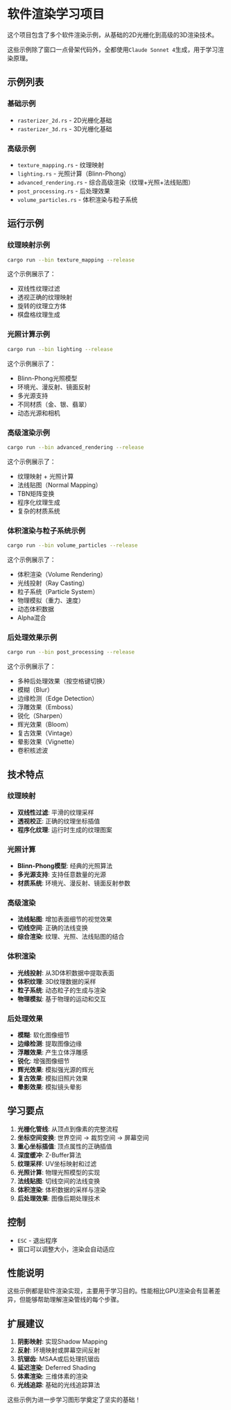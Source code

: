 # 软件渲染学习项目

这个项目包含了多个软件渲染示例，从基础的2D光栅化到高级的3D渲染技术。

这些示例除了窗口一点骨架代码外，全都使用`Claude Sonnet 4`生成，用于学习渲染原理。

## 示例列表

### 基础示例

- `rasterizer_2d.rs` - 2D光栅化基础
- `rasterizer_3d.rs` - 3D光栅化基础

### 高级示例

- `texture_mapping.rs` - 纹理映射
- `lighting.rs` - 光照计算（Blinn-Phong）
- `advanced_rendering.rs` - 综合高级渲染（纹理+光照+法线贴图）
- `post_processing.rs` - 后处理效果
- `volume_particles.rs` - 体积渲染与粒子系统

## 运行示例

### 纹理映射示例

```bash
cargo run --bin texture_mapping --release
```

这个示例展示了：

- 双线性纹理过滤
- 透视正确的纹理映射
- 旋转的纹理立方体
- 棋盘格纹理生成

### 光照计算示例

```bash
cargo run --bin lighting --release
```

这个示例展示了：

- Blinn-Phong光照模型
- 环境光、漫反射、镜面反射
- 多光源支持
- 不同材质（金、银、翡翠）
- 动态光源和相机

### 高级渲染示例

```bash
cargo run --bin advanced_rendering --release
```

这个示例展示了：

- 纹理映射 + 光照计算
- 法线贴图（Normal Mapping）
- TBN矩阵变换
- 程序化纹理生成
- 复杂的材质系统

### 体积渲染与粒子系统示例

```bash
cargo run --bin volume_particles --release
```

这个示例展示了：

- 体积渲染（Volume Rendering）
- 光线投射（Ray Casting）
- 粒子系统（Particle System）
- 物理模拟（重力、速度）
- 动态体积数据
- Alpha混合

### 后处理效果示例

```bash
cargo run --bin post_processing --release
```

这个示例展示了：

- 多种后处理效果（按空格键切换）
- 模糊（Blur）
- 边缘检测（Edge Detection）
- 浮雕效果（Emboss）
- 锐化（Sharpen）
- 辉光效果（Bloom）
- 复古效果（Vintage）
- 晕影效果（Vignette）
- 卷积核滤波

## 技术特点

### 纹理映射

- **双线性过滤**: 平滑的纹理采样
- **透视校正**: 正确的纹理坐标插值
- **程序化纹理**: 运行时生成的纹理图案

### 光照计算

- **Blinn-Phong模型**: 经典的光照算法
- **多光源支持**: 支持任意数量的光源
- **材质系统**: 环境光、漫反射、镜面反射参数

### 高级渲染

- **法线贴图**: 增加表面细节的视觉效果
- **切线空间**: 正确的法线变换
- **综合渲染**: 纹理、光照、法线贴图的结合

### 体积渲染

- **光线投射**: 从3D体积数据中提取表面
- **体积纹理**: 3D纹理数据的采样
- **粒子系统**: 动态粒子的生成与渲染
- **物理模拟**: 基于物理的运动和交互

### 后处理效果

- **模糊**: 软化图像细节
- **边缘检测**: 提取图像边缘
- **浮雕效果**: 产生立体浮雕感
- **锐化**: 增强图像细节
- **辉光效果**: 模拟强光源的辉光
- **复古效果**: 模拟旧照片效果
- **晕影效果**: 模拟镜头晕影

## 学习要点

1. **光栅化管线**: 从顶点到像素的完整流程
2. **坐标空间变换**: 世界空间 → 裁剪空间 → 屏幕空间
3. **重心坐标插值**: 顶点属性的正确插值
4. **深度缓冲**: Z-Buffer算法
5. **纹理采样**: UV坐标映射和过滤
6. **光照计算**: 物理光照模型的实现
7. **法线贴图**: 切线空间的法线变换
8. **体积渲染**: 体积数据的采样与渲染
9. **后处理效果**: 图像后期处理技术

## 控制

- `ESC` - 退出程序
- 窗口可以调整大小，渲染会自动适应

## 性能说明

这些示例都是软件渲染实现，主要用于学习目的。性能相比GPU渲染会有显著差异，但能够帮助理解渲染管线的每个步骤。

## 扩展建议

1. **阴影映射**: 实现Shadow Mapping
2. **反射**: 环境映射或屏幕空间反射
3. **抗锯齿**: MSAA或后处理抗锯齿
4. **延迟渲染**: Deferred Shading
5. **体素渲染**: 三维体素的渲染
6. **光线追踪**: 基础的光线追踪算法

这些示例为进一步学习图形学奠定了坚实的基础！
